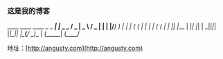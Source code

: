 ### 这是我的博客

   ____ ____   ____ _   _  ___| |_ _   _
 / _  |  _ \ / _  | | | |/___)  _) | | |
( ( | | | | ( ( | | |_| |___ | |_| |_| |
 \_||_|_| |_|\_|| |\____(___/ \___)__  |
            (_____|              (____/


地址：[http://angusty.com](http://angusty.com)



